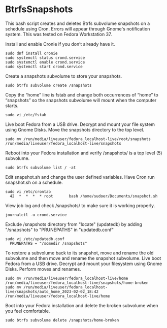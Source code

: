 # BtrfsSnapshots
This bash script creates and deletes Btrfs subvolume snapshots on a schedule using Cron. Errors will appear through Gnome's notification system. This was tested on Fedora Workstation 37.

Install and enable Cronie if you don’t already have it.
```
sudo dnf install cronie
sudo systemctl status crond.service
sudo systemctl enable crond.service
sudo systemctl start crond.service
```
Create a snapshots subvolume to store your snapshots.
```
sudo btrfs subvolume create /snapshots
```
Copy the “home” line is fstab and change both occurrences of “home” to “snapshots” so the snapshots subvolume will mount when the computer starts.
```
sudo vi /etc/fstab
```
Live boot Fedora from a USB drive. Decrypt and mount your file system using Gnome Disks. Move the snapshots directory to the top level.
```
sudo mv /run/media/liveuser/fedora_localhost-live/root/snapshots /run/media/liveuser/fedora_localhost-live/snapshots
```
Reboot into your Fedora installation and verify /snapshots/ is a top level (5) subvolume.
```
sudo btrfs subvolume list / -at
```
Edit snapshot.sh and change the user defined variables.
Have Cron run snapshot.sh on a schedule.
```
sudo vi /etc/crontab
  42  *  *  *  * root       bash /home/sudoer/Documents/snapshot.sh
```
View job log and check /snapshots/ to make sure it is working properly.
```
journalctl -u crond.service
```
Exclude /snapshots directory from "locate" (updatedb) by adding "/snapshots" to "PRUNEPATHS" in "updatedb.conf"
```
sudo vi /etc/updatedb.conf
  PRUNEPATHS = "/somedir /snapshots"
```
To restore a subvolume back to its snapshot, move and rename the old subvolume and then move and rename the snapshot subvolume. Live boot Fedora from a USB drive. Decrypt and mount your filesystem using Gnome Disks. Perform moves and renames.
```
sudo mv /run/media/liveuser/fedora_localhost-live/home /run/media/liveuser/fedora_localhost-live/snapshots/home-broken
sudo mv /run/media/liveuser/fedora_localhost-live/snapshots/auto_home_2023-02-02_18:42 /run/media/liveuser/fedora_localhost-live/home
```
Boot into your Fedora installation and delete the broken subvolume when you feel comfortable.
```
sudo btrfs subvolume delete /snapshots/home-broken
```
